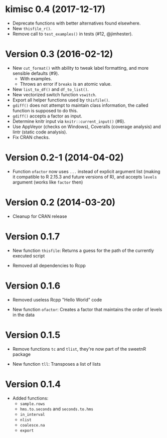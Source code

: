 kimisc 0.4 (2017-12-17)
===

- Deprecate functions with better alternatives found elsewhere.
- New `thisfile_r()`.
- Remove call to `test_examples()` in tests (#12, @jimhester).


Version 0.3 (2016-02-12)
===

- New `cut_format()` with ability to tweak label formatting, and more sensible defaults (#9).
    - With examples.
    - Throws an error if `breaks` is an atomic value.
- New `list_to_df()` and `df_to_list()`.
- New vectorized switch function `vswitch`.
- Export all helper functions used by `thisfile()`.
- `gdiff()` does not attempt to maintain class information, the called function is supposed to do this.
- `gdiff()` accepts a factor as input.
- Determine knitr input via `knitr::current_input()` (#6).
- Use AppVeyor (checks on Windows), Coveralls (coverage analysis) and lintr (static code analysis).
- Fix CRAN checks.


Version 0.2-1 (2014-04-02)
===

- Function `ofactor` now uses `...` instead of explicit argument list (making it
  compatible to R 2.15.3 and future versions of R), and accepts `levels`
  argument (works like `factor` then)

Version 0.2 (2014-03-20)
===

- Cleanup for CRAN release

Version 0.1.7
===

- New function `thisfile`: Returns a guess for the path of the currently
  executed script

- Removed all dependencies to Rcpp

Version 0.1.6
===

- Removed useless Rcpp "Hello World" code

- New function `ofactor`: Creates a factor that maintains the order of levels
  in the data

Version 0.1.5
===

- Remove functions `tc` and `tlist`, they're now part of the sweetnR package

- New function `tll`: Transposes a list of lists

Version 0.1.4
===

- Added functions:
    - `sample.rows`
    - `hms.to.seconds` and `seconds.to.hms`
    - `in_interval`
    - `nlist`
    - `coalesce.na`
    - `export`
